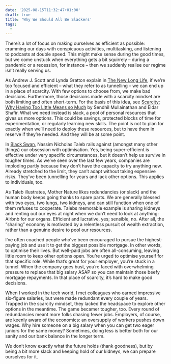 ```yaml
---
date: '2025-08-15T11:32:47+01:00'
draft: true
title: 'Why We Should All Be Slackers'
tags:
  - 
---
```


There’s a lot of focus on making ourselves as efficient as possible: cramming our days with conspicuous activities, multitasking, and listening to podcasts at double speed. This might make sense during the good times, but we come unstuck when everything gets a bit squirrely – during a pandemic or a recession, for instance – then we suddenly realise our regime isn’t really serving us.

As Andrew J. Scott and Lynda Gratton explain in [The New Long Life](https://uk.bookshop.org/a/2760/9781526615169), if we’re too focused and efficient – what they refer to as tunnelling – we can end up in a place of scarcity. With few options to choose from, we make bad decisions. Furthermore, those decisions made with a scarcity mindset are both limiting and often short-term. For the basis of this idea, see [Scarcity: Why Having Too Little Means so Much](https://uk.bookshop.org/a/2760/9780141049199) by Sendhil Mullainathan and Eldar Shafir. What we need instead is slack, a pool of personal resources that gives us more options. This could be savings, protected blocks of time for experimentation, or regularly learning new skills. The point is not to plan for exactly when we’ll need to deploy these resources, but to have them in reserve if they’re needed. And they will be at some point.

In [Black Swan](https://uk.bookshop.org/a/2760/9780141034591), Nassim Nicholas Taleb rails against (amongst many other things) our obsession with optimisation. Yes, being super-efficient is effective under very specific circumstances, but it doesn’t help us survive in tougher times. As we’ve seen over the last few years, companies are imploding partly because they don’t have the capacity to try anything new. Already stretched to the limit, they can’t adapt without taking expensive risks. They’ve been tunnelling for years and lack other options. This applies to individuals, too.

As Taleb illustrates, Mother Nature likes redundancies (or slack) and the human body keeps going thanks to spare parts. We are generally blessed with two eyes, two lungs, two kidneys, and can still function when one of them refuses to cooperate. Talebs memorable example is sharing kidneys and renting out our eyes at night when we don’t need to look at anything: Airbnb for our organs. Efficient and lucrative, yes; sensible, no. After all, the “sharing” economy is motivated by a relentless pursuit of wealth extraction, rather than a genuine desire to pool our resources.

I’ve often coached people who’ve been encouraged to pursue the highest-paying job and use it to get the biggest possible mortgage. In other words, to optimise their lives. But well-paid jobs are often all-consuming, leaving little room to keep other options open. You’re urged to optimise yourself for that specific role. While that’s great for your employer, you’re stuck in a tunnel. When the company goes bust, you’re faced with overwhelming pressure to replace that big salary ASAP so you can maintain those beefy mortgage repayments. In that place of scarcity, it’s hard to make good decisions.

When I worked in the tech world, I met colleagues who earned impressive six-figure salaries, but were made redundant every couple of years. Trapped in the scarcity mindset, they lacked the headspace to explore other options in the meantime. The game becamer tougher, too. Every round of redundancies meant more folks chasing fewer jobs. Employers, of course, are keenly aware of the economics: an oversupply of workers pushes down wages. Why hire someone on a big salary when you can get two eager juniors for the same money? Sometimes, doing less is better both for our sanity and our bank balance in the longer term.

We don’t know exactly what the future holds (thank goodness), but by being a bit more slack and keeping hold of our kidneys, we can prepare ourselves for it.
